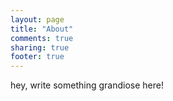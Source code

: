```yaml
---
layout: page
title: "About"
comments: true
sharing: true
footer: true
---
```


hey, write something grandiose here!
